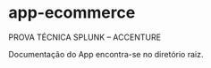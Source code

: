 # app-ecommerce
PROVA TÉCNICA SPLUNK – ACCENTURE

Documentação do App encontra-se no diretório raiz.
